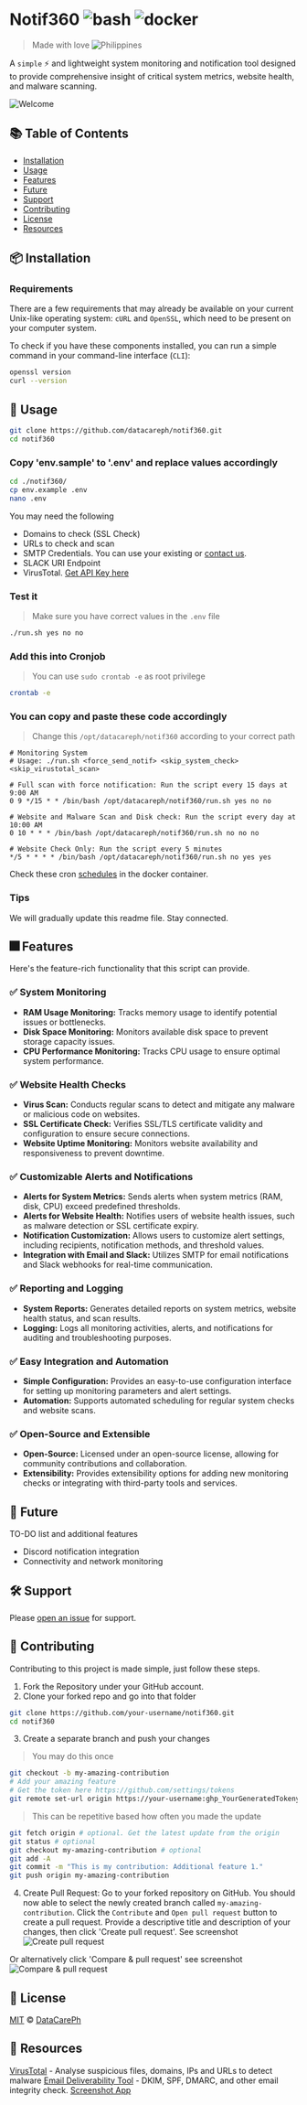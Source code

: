# Notif360 ![bash](https://img.shields.io/badge/language-bash-green.svg) ![docker](https://img.shields.io/badge/Docker-notif360.Dockerfile-blue)

> Made with love ![Philippines](https://raw.githubusercontent.com/stevenrskelton/flag-icon/master/png/16/country-4x3/ph.png "Philippines")

A `simple` :zap: and lightweight system monitoring and notification tool designed to provide comprehensive insight of critical system metrics, website health, and malware scanning.

![Welcome](https://imgur.com/Ci139ot.png)

## :books: Table of Contents

- [Installation](#package-installation)
- [Usage](#rocket-usage)
- [Features](#fireworks-features)
- [Future](#space_invader-future)
- [Support](#hammer_and_wrench-support)
- [Contributing](#memo-contributing)
- [License](#scroll-license)
- [Resources](#bookmark-resources)
## :package: Installation

### Requirements

There are a few requirements that may already be available on your current Unix-like operating system: `cURL` and `OpenSSL`, which need to be present on your computer system.

To check if you have these components installed, you can run a simple command in your command-line interface (`CLI`):

```sh
openssl version
curl --version
```

## :rocket: Usage

```sh
git clone https://github.com/datacareph/notif360.git
cd notif360
```

### Copy 'env.sample' to '.env' and replace values accordingly

```sh
cd ./notif360/
cp env.example .env
nano .env
```

You may need the following
- Domains to check (SSL Check)
- URLs to check and scan
- SMTP Credentials. You can use your existing or [contact us](https://www.datacareph.com/contact).
- SLACK URI Endpoint
- VirusTotal. [Get API Key here](https://www.virustotal.com/gui/my-apikey)

### Test it
> Make sure you have correct values in the `.env` file
```sh
./run.sh yes no no
```

### Add this into Cronjob
> You can use `sudo crontab -e` as root privilege
```sh
crontab -e
```

### You can copy and paste these code accordingly
> Change this `/opt/datacareph/notif360` according to your correct path
```
# Monitoring System
# Usage: ./run.sh <force_send_notif> <skip_system_check> <skip_virustotal_scan>

# Full scan with force notification: Run the script every 15 days at 9:00 AM
0 9 */15 * * /bin/bash /opt/datacareph/notif360/run.sh yes no no

# Website and Malware Scan and Disk check: Run the script every day at 10:00 AM
0 10 * * * /bin/bash /opt/datacareph/notif360/run.sh no no no

# Website Check Only: Run the script every 5 minutes
*/5 * * * * /bin/bash /opt/datacareph/notif360/run.sh no yes yes
```

Check these cron [schedules](https://github.com/datacareph/notif360/blob/main/notif360/20-scheduler) in the docker container.

### Tips

We will gradually update this readme file. Stay connected.

## :fireworks: Features
Here's the feature-rich functionality that this script can provide.

### :white_check_mark: System Monitoring
- **RAM Usage Monitoring:** Tracks memory usage to identify potential issues or bottlenecks.
- **Disk Space Monitoring:** Monitors available disk space to prevent storage capacity issues.
- **CPU Performance Monitoring:** Tracks CPU usage to ensure optimal system performance.

### :white_check_mark: Website Health Checks
- **Virus Scan:** Conducts regular scans to detect and mitigate any malware or malicious code on websites.
- **SSL Certificate Check:** Verifies SSL/TLS certificate validity and configuration to ensure secure connections.
- **Website Uptime Monitoring:** Monitors website availability and responsiveness to prevent downtime.

### :white_check_mark: Customizable Alerts and Notifications
- **Alerts for System Metrics:** Sends alerts when system metrics (RAM, disk, CPU) exceed predefined thresholds.
- **Alerts for Website Health:** Notifies users of website health issues, such as malware detection or SSL certificate expiry.
- **Notification Customization:** Allows users to customize alert settings, including recipients, notification methods, and threshold values.
- **Integration with Email and Slack:** Utilizes SMTP for email notifications and Slack webhooks for real-time communication.

### :white_check_mark: Reporting and Logging
- **System Reports:** Generates detailed reports on system metrics, website health status, and scan results.
- **Logging:** Logs all monitoring activities, alerts, and notifications for auditing and troubleshooting purposes.

### :white_check_mark: Easy Integration and Automation
- **Simple Configuration:** Provides an easy-to-use configuration interface for setting up monitoring parameters and alert settings.
- **Automation:** Supports automated scheduling for regular system checks and website scans.

### :white_check_mark: Open-Source and Extensible
- **Open-Source:** Licensed under an open-source license, allowing for community contributions and collaboration.
- **Extensibility:** Provides extensibility options for adding new monitoring checks or integrating with third-party tools and services.

## :space_invader: Future
TO-DO list and additional features
- Discord notification integration
- Connectivity and network monitoring

## :hammer_and_wrench: Support

Please [open an issue](https://github.com/datacareph/notif360/issues/new) for support.

## :memo: Contributing

Contributing to this project is made simple, just follow these steps.
1. Fork the Repository under your GitHub account.
2. Clone your forked repo and go into that folder

```sh
git clone https://github.com/your-username/notif360.git
cd notif360
```
3. Create a separate branch and push your changes
> You may do this once
```sh
git checkout -b my-amazing-contribution
# Add your amazing feature
# Get the token here https://github.com/settings/tokens
git remote set-url origin https://your-username:ghp_YourGeneratedTokenypy63uudYz9mtu3iLQah@github.com/your-username/notif360.git
```
> This can be repetitive based how often you made the update
```sh
git fetch origin # optional. Get the latest update from the origin
git status # optional
git checkout my-amazing-contribution # optional
git add -A
git commit -m "This is my contribution: Additional feature 1."
git push origin my-amazing-contribution
```

4. Create Pull Request: Go to your forked repository on GitHub. You should now able to select the newly created branch called `my-amazing-contribution`. Click the `Contribute` and `Open pull request` button to create a pull request. Provide a descriptive title and description of your changes, then click 'Create pull request'. See screenshot
![Create pull request](https://imgur.com/xwkaAzF.png)

Or alternatively click 'Compare & pull request' see screenshot
![Compare & pull request](https://imgur.com/sOpuIP1.png)

## :scroll: License

[MIT](LICENSE) © [DataCarePh](https://github.com/datacareph/)

## :bookmark: Resources
[VirusTotal](https://www.virustotal.com/gui/) - Analyse suspicious files, domains, IPs and URLs to detect malware
[Email Deliverability Tool](https://mxtoolbox.com/deliverability) - DKIM, SPF, DMARC, and other email integrity check.
[Screenshot App](https://github.com/flameshot-org/flameshot)

